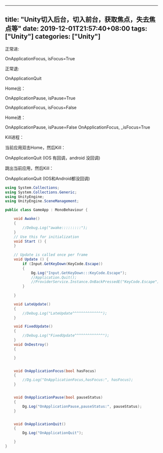 ﻿
---
title: "Unity切入后台，切入前台，获取焦点，失去焦点等"
date: 2019-12-01T21:57:40+08:00
tags: ["Unity"]
categories: ["Unity"]
---

<!--more-->


正常进:

OnApplicationFocus, isFocus=True

正常退:

OnApplicationQuit


Home出：

OnApplicationPause, isPause=True

OnApplicationFocus, isFocus=False



Home进：

OnApplicationPause, isPause=False
OnApplicationFocus, _isFocus=True



Kill进程：

当前应用双击Home，然后Kill：

OnApplicationQuit  (IOS 有回调，android 没回调)



跳出当前应用，然后Kill：

OnApplicationQuit  (IOS和Android都没回调)

```cs
using System.Collections;
using System.Collections.Generic;
using UnityEngine;
using UnityEngine.SceneManagement;

public class GameApp : MonoBehaviour {

    void Awake()
    {
        //Debug.Log("awake:::::::::");
    }
	// Use this for initialization
	void Start () {
	}
	
	// Update is called once per frame
	void Update () {
        if (Input.GetKeyDown(KeyCode.Escape))
        {
            Dg.Log("Input.GetKeyDown:::KeyCode.Escape");
            //Application.Quit();  
            //ProviderService.Instance.OnBackPressedE("KeyCode.Escape");
        }
            
	}

    void LateUpdate()
    {
        //Debug.Log("LateUpdate^^^^^^^^^^^^^");
    }

    void FixedUpdate()
    {
        //Debug.Log("FixedUpdate^^^^^^^^^^^^^");
    }
    void OnDestroy()
    {

    }


    void OnApplicationFocus(bool hasFocus)
    {
        //Dg.Log("OnApplicationFocus,hasFocus:", hasFocus);
    }


    void OnApplicationPause(bool pauseStatus)
    {
        Dg.Log("OnApplicationPause,pauseStatus:", pauseStatus);
    }


    void OnApplicationQuit()
    {
        Dg.Log("OnApplicationQuit");

    }
}

```
